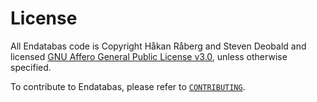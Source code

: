 # License

All Endatabas code is Copyright Håkan Råberg and Steven Deobald and licensed
[GNU Affero General Public License v3.0](https://github.com/endatabas/endb/blob/main/LICENSE),
unless otherwise specified.

To contribute to Endatabas, please refer to
[`CONTRIBUTING`](https://github.com/endatabas/endb/blob/main/CONTRIBUTING.md).
